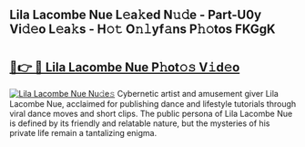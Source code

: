 ## Lila Lacombe Nue L𝚎a𝚔ed N𝚞𝚍e - Part-U0y Vi𝚍𝚎o L𝚎a𝚔s - H𝚘𝚝 O𝚗𝚕yf𝚊ns P𝚑𝚘tos FKGgK

# <h2><a href="http://kfblar.oniu.top/?m=Lila+Lacombe+Nue">🔗👉 🔴 Lila Lacombe Nue P𝚑ot𝚘𝚜 V𝚒d𝚎o</a></h2>

[![Lila Lacombe Nue Nu𝚍e𝚜](https://i.imgur.com/0qMVB7G.gif)](http://kfblar.oniu.top/?m=Lila+Lacombe+Nue)
Cybernetic artist and amusement giver Lila Lacombe Nue, acclaimed for publishing dance and lifestyle tutorials through viral dance moves and short clips. The public persona of Lila Lacombe Nue is defined by its friendly and relatable nature, but the mysteries of his private life remain a tantalizing enigma.  
